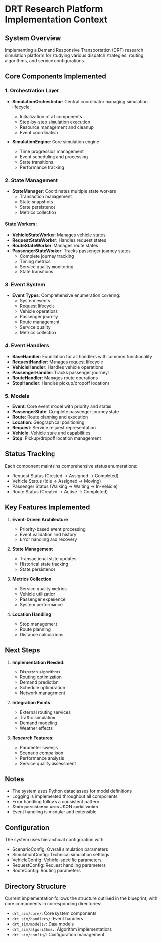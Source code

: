 # DRT Research Platform Implementation Context

## System Overview
Implementing a Demand Responsive Transportation (DRT) research simulation platform for studying various dispatch strategies, routing algorithms, and service configurations.

## Core Components Implemented

### 1. Orchestration Layer
- **SimulationOrchestrator**: Central coordinator managing simulation lifecycle
  - Initialization of all components
  - Step-by-step simulation execution
  - Resource management and cleanup
  - Event coordination

- **SimulationEngine**: Core simulation engine
  - Time progression management
  - Event scheduling and processing
  - State transitions
  - Performance tracking

### 2. State Management
- **StateManager**: Coordinates multiple state workers
  - Transaction management
  - State snapshots
  - State persistence
  - Metrics collection

#### State Workers:
- **VehicleStateWorker**: Manages vehicle states
- **RequestStateWorker**: Handles request states
- **RouteStateWorker**: Manages route states
- **PassengerStateWorker**: Tracks passenger journey states
  - Complete journey tracking
  - Timing metrics
  - Service quality monitoring
  - State transitions

### 3. Event System
- **Event Types**: Comprehensive enumeration covering:
  - System events
  - Request lifecycle
  - Vehicle operations
  - Passenger journey
  - Route management
  - Service quality
  - Metrics collection

### 4. Event Handlers
- **BaseHandler**: Foundation for all handlers with common functionality
- **RequestHandler**: Manages request lifecycle
- **VehicleHandler**: Handles vehicle operations
- **PassengerHandler**: Tracks passenger journeys
- **RouteHandler**: Manages route operations
- **StopHandler**: Handles pickup/dropoff locations

### 5. Models
- **Event**: Core event model with priority and status
- **PassengerState**: Complete passenger journey state
- **Route**: Route planning and execution
- **Location**: Geographical positioning
- **Request**: Service request representation
- **Vehicle**: Vehicle state and capabilities
- **Stop**: Pickup/dropoff location management

## Status Tracking
Each component maintains comprehensive status enumerations:
- Request Status (Created → Assigned → Completed)
- Vehicle Status (Idle → Assigned → Moving)
- Passenger Status (Walking → Waiting → In-Vehicle)
- Route Status (Created → Active → Completed)

## Key Features Implemented
1. **Event-Driven Architecture**
   - Priority-based event processing
   - Event validation and history
   - Error handling and recovery

2. **State Management**
   - Transactional state updates
   - Historical state tracking
   - State persistence

3. **Metrics Collection**
   - Service quality metrics
   - Vehicle utilization
   - Passenger experience
   - System performance

4. **Location Handling**
   - Stop management
   - Route planning
   - Distance calculations

## Next Steps
1. **Implementation Needed**:
   - Dispatch algorithms
   - Routing optimization
   - Demand prediction
   - Schedule optimization
   - Network management

2. **Integration Points**:
   - External routing services
   - Traffic simulation
   - Demand modeling
   - Weather effects

3. **Research Features**:
   - Parameter sweeps
   - Scenario comparison
   - Performance analysis
   - Service quality assessment

## Notes
- The system uses Python dataclasses for model definitions
- Logging is implemented throughout all components
- Error handling follows a consistent pattern
- State persistence uses JSON serialization
- Event handling is modular and extensible

## Configuration
The system uses hierarchical configuration with:
- ScenarioConfig: Overall simulation parameters
- SimulationConfig: Technical simulation settings
- VehicleConfig: Vehicle-specific parameters
- RequestConfig: Request handling parameters
- RouteConfig: Routing parameters

## Directory Structure
Current implementation follows the structure outlined in the blueprint, with core components in corresponding directories:
- `drt_sim/core/`: Core system components
- `drt_sim/handlers/`: Event handlers
- `drt_sim/models/`: Data models
- `drt_sim/algorithms/`: Algorithm implementations
- `drt_sim/config/`: Configuration management